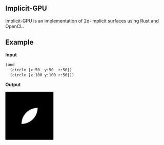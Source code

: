 ## Implicit-GPU

Implicit-GPU is an implementation of 2d-implicit surfaces using Rust and OpenCL.

## Example

**Input**

```
(and
  (circle {x:50  y:50  r:50})
  (circle {x:100 y:100 r:50}))
```


**Output**

![circles and](./circles_and.png)
